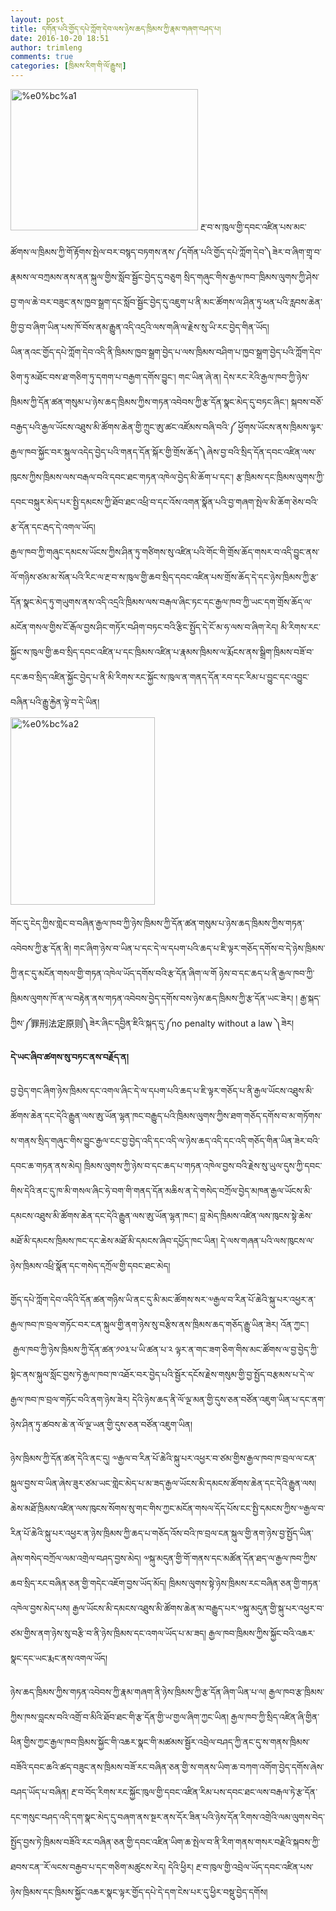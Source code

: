 ```yaml
---
layout: post
title: དགོན་པའི་གྱོད་དཔེ་ཀློག་དེབ་ལས་ཉེས་ཆད་ཁྲིམས་ཀྱི་རྣམ་གཞག་བཤད་པ།
date: 2016-10-20 18:51
author: trimleng
comments: true
categories: [ཁྲིམས་རིག་གི་ལོ་རྒྱུས།]
---
```

<div><img class="size-medium wp-image-594 alignleft" src="http://trimleng.cn/wp-content/uploads/2016/09/༡-300x226.jpg" alt="%e0%bc%a1" width="300" height="226" /> རྔ་བ་ས་ཁུལ་གྱི་དབང་འཛིན་པས་མང་ཚོགས་ལ་ཁྲིམས་ཀྱི་གོ་རྟོགས་སྤེལ་བར་བསྙད་བཏགས་ནས་༼དགོན་པའི་གྱོད་དཔེ་ཀློག་དེབ་༽ཟེར་བ་ཞིག་གྲྭ་བ་རྣམས་ལ་བཀྲམས་ནས་ནན་སྐུལ་གྱིས་སློབ་སྦྱོང་བྱེད་དུ་བཅུག སྲིད་གཞུང་གིས་རྒྱལ་ཁབ་་ཁྲིམས་ལུགས་ཀྱི་ཤེས་བྱ་གལ་ཆེ་བར་བཟུང་ནས་ཁྱབ་སྒྲག་དང་སློབ་སྦྱོང་བྱེད་དུ་འཇུག་པ་ནི་མང་ཚོགས་ལ་ཤིན་ཏུ་ཕན་པའི་རླབས་ཆེན་གྱི་བྱ་བ་ཞིག་ཡིན་པས་ཁོ་བོས་ནམ་རྒྱུན་འདི་འདྲའི་ལས་གཞི་ལ་རྗེས་སུ་ཡི་རང་བྱེད་གིན་ཡོད།</div>
<div></div>
<div>ཡིན་ནའང་གྱོད་དཔེ་ཀློག་དེབ་འདི་ནི་ཁྲིམས་ཁྱབ་སྒྲག་བྱེད་པ་ལས་ཁྲིམས་བཤིག་པ་ཁྱབ་སྒྲག་བྱེད་པའི་ཀློག་དེབ་ཅིག་ཏུ་མཐོང་བས་ཐ་གཅིག་ཏུ་དགག་པ་བརྒྱག་དགོས་བྱུང་། གང་ཡིན་ཞེ་ན། དེས་རང་རེའི་རྒྱལ་ཁབ་ཀྱི་ཉེས་ཁྲིམས་ཀྱི་དོན་ཚན་གསུམ་པ་ཉེས་ཆད་ཁྲིམས་ཀྱིས་གཏན་འབེབས་ཀྱི་རྩ་དོན་སྣང་མེད་དུ་བཏང་ཞིང་། སྐབས་བཅོ་བརྒྱད་པའི་རྒྱལ་ཡོངས་འཐུས་མི་ཚོགས་ཆེན་གྱི་ཀྲུང་ཨུ་ཚང་འཛོམས་བཞི་བའི་༼ ཕྱོགས་ཡོངས་ནས་ཁྲིམས་ལྟར་རྒྱལ་ཁབ་སྐྱོང་བར་སྐུལ་འདེད་བྱེད་པའི་གནད་དོན་སྐོར་གྱི་གྲོས་ཆོད་༽ཞེས་བྱ་བའི་སྲིད་དོན་དབང་འཛིན་ལས་ཁུངས་ཀྱིས་ཁྲིམས་ལས་བརྒལ་བའི་དབང་ཐང་གཏན་འཁེལ་བྱེད་མི་ཆོག་པ་དང་། རྩ་ཁྲིམས་དང་ཁྲིམས་ལུགས་ཀྱི་དབང་བསྐུར་མེད་པར་སྤྱི་དམངས་ཀྱི་ཐོབ་ཐང་འཕྲི་བ་དང་འོས་འགན་སྣོན་པའི་བྱ་གཞག་སྤེལ་མི་ཆོག་ཅེས་བའི་རྩ་དོན་དང་རྦད་དེ་འགལ་ཡོད།</div>
<!--more-->
<div></div>
<div><span style="font-weight: 400;">རྒྱལ་ཁབ་ཀྱི་གཞུང་དམངས་ཡོངས་ཀྱིས་ཤིན་ཏུ་གཙིགས་སུ་འཛིན་པའི་</span><span style="font-weight: 400;">གོང་གི</span><span style="font-weight: 400;">་གྲོས་ཆོད་གསར་བ་</span>འདི་བྱུང་ནས་ལོ་གཉིས་ཙམ་མ་སོན་པའི་རིང་ལ་རྔ་བ་ས་ཁུལ་གྱི་ཆབ་སྲིད་དབང་འཛིན་པས་གྲོས་ཆོད་དེ་དང་ཉེས་ཁྲིམས་ཀྱི་རྩ་དོན་སྣང་མེད་ཏུ་གཡུགས་ནས་འདི་འདྲའི་ཁྲིམས་ལས་བརྒལ་ཞིང་ཏང་དང་རྒྱལ་ཁབ་ཀྱི་ཡང་དག་གྲོས་ཆོད་ལ་མངོན་གསལ་གྱིས་ངོ་རྒོལ་བྱས་ཤིང་གཏོར་བཤིག་བཏང་བའི་རྩིང་སྤྱོད་དེ་ངོ་མ་ཧ་ལས་བ་ཞིག་རེད། མི་རིགས་རང་སྐྱོང་ས་ཁུལ་གྱི་ཆབ་སྲིད་དབང་འཛིན་པ་དང་ཁྲིམས་འཛིན་པ་རྣམས་ཁྲིམས་ལ་རྨོངས་ནས་སྒྲིག་ཁྲིམས་བཟོ་བ་དང་ཆབ་སྲིད་འཛིན་སྐྱོང་བྱེད་པ་ནི་མི་རིགས་རང་སྐྱོང་ས་ཁུལ་ན་གནད་དོན་རབ་དང་རིམ་པ་བྱུང་དང་འབྱུང་བཞིན་པའི་རྒྱུ་རྐྱེན་ལྟེ་བ་དེ་ཡིན།</div>
<div></div>
<div><img class="size-medium wp-image-595 alignright" src="http://trimleng.cn/wp-content/uploads/2016/09/༢-231x300.jpg" alt="%e0%bc%a2" width="231" height="300" /></div>
<div>

<span style="font-weight: 400;">གོང་དུ་ངེད་ཀྱིས་གླེང་བ་བཞིན་</span><span style="font-weight: 400;">རྒྱལ་ཁབ་ཀྱི་ཉེས་ཁྲིམས་ཀྱི་དོན་ཚན་གསུམ་པ་</span><span style="font-weight: 400;">ཉེས་ཆད་ཁྲིམས་ཀྱིས་གཏན་འབེབས་ཀྱི་རྩ་དོན་</span><span style="font-weight: 400;">ནི། </span><span style="font-weight: 400;">གང་ཞིག་ཉེས་བ་ཡིན་པ་དང་དེ་ལ་དཔག་པའི་ཆད་པ་ཇི་ལྟར་གཅོད་དགོས་བ་དེ་ཉེས་ཁྲིམས་ཀྱི་ནང་དུ་མངོན་གསལ་གྱི་གཏན་འཁེལ་ཡོད་དགོས་བའི་རྩ་དོན་ཞིག་ལ་གོ ཉེས་བ་དང་ཆད་པ་ནི་རྒྱལ་ཁབ་ཀྱི་ཁྲིམས་ལུགས་ཁོ་ན་ལ་བརྟེན་ནས་གཏན་འབེབས་བྱེད་དགོས་བས་ཉེས་ཆད་ཁྲིམས་ཀྱི་རྩ་དོན་ཡང་ཟེར། ། རྒྱ་སྐད་ཀྱིས་༼罪刑法定原则༽</span><span style="font-weight: 400;">ཟེར་ཞིང་དབྱིན་ཇིའི་སྐད་དུ་༼no penalty without a law ༽ཟེར། </span>

<strong>དེ་ཡང་ཞིབ་ཚགས་སུ་བཏང་ནས་བརྗོད་ན། </strong>

བྱ་བྱེད་གང་ཞིག་ཉེས་ཁྲིམས་དང་འགལ་ཞིང་དེ་ལ་དཔག་པའི་ཆད་པ་ཇི་ལྟར་གཅོད་པ་ནི་རྒྱལ་ཡོངས་འཐུས་མི་ཚོགས་ཆེན་དང་དེའི་རྒྱུན་ལས་ཨུ་ཡོན་ལྷན་ཁང་བརྒྱུད་པའི་ཁྲིམས་ལུགས་ཀྱིས་ཐག་གཅོད་དགོས་བ་མ་གཏོགས་ས་གནས་སྲིད་གཞུང་གིས་བྱུང་རྒྱལ་ངང་བྱ་བྱེད་འདི་དང་འདི་ལ་ཉེས་ཆད་འདི་དང་འདི་གཅོད་གིན་ཡིན་ཟེར་བའི་དབང་ཆ་གཏན་ནས་མེད། ཁྲིམས་ལུགས་ཀྱི་ཉེས་བ་དང་ཆད་པ་གཏན་འཁེལ་བྱས་བའི་རྗེས་སུ་ཡུལ་དུས་ཀྱི་དབང་གིས་དེའི་ནང་དུ་ཁ་མི་གསལ་ཞིང་ཧེ་བག་གི་གནད་དོན་མཆིས་ན་དེ་གསེད་བཀྲོལ་བྱེད་མཁན་རྒྱལ་ཡོངས་མི་དམངས་འཐུས་མི་ཚོགས་ཆེན་དང་དེའི་རྒྱུན་ལས་ཨུ་ཡོན་ལྷན་ཁང་། བླ་མེད་ཁྲིམས་འཛིན་ལས་ཁུངས་སྟེ་ཆེས་མཐོ་མི་དམངས་ཁྲིམས་ཁང་དང་ཆེས་མཐོ་མི་དམངས་ཞིབ་དཔྱོད་ཁང་ཡིན། དེ་ལས་གཞན་པའི་ལས་ཁུངས་ལ་ཉེས་ཁྲིམས་འཕྲི་སྣོན་དང་གསེད་དཀྲོལ་གྱི་དབང་ཐང་མེད།

</div>
<div>

<span style="font-weight: 400;">གྱོད་དཔེ་ཀློག་དེབ་འདིའི་དོན་ཚན་གཉིས་ཡི་ནང་དུ་མི་མང་ཚོགས་སར་༧རྒྱལ་བ་རིན་པོ་ཆེའི་སྐུ་པར་འཕྱར་ན་རྒྱལ་ཁབ་ཁ་བྲལ་གཏོང་བར་ངན་སྐུལ་གྱི་ནག་ཉེས་སུ་བརྩིས་ནས་ཁྲིམས་ཆད་གཅོད་རྒྱུ་ཡིན་ཟེར། </span><span style="font-weight: 400;">འོན་ཀྱང་།  </span><span style="font-weight: 400;">རྒྱལ་ཁབ་ཀྱི་ཉེས་ཁྲིམས་ཀྱི་དོན་ཚན་༡༠༣་པ་ཡི་ཚན་པ་༢ ལྟར་ན་གང་ཟག་ཅིག་གིས་མང་ཚོགས་ལ་བྱ་བྱེད་ཀྱི་སྟེང་ནས་སྐུལ་སློང་བྱས་ཏེ་རྒྱལ་ཁབ་ཁ་འཐོར་བར་བྱེད་པའི་སྦྱོར་དངོས་རྗེས་གསུམ་གྱི་བྱ་སྤྱོད་བརྩམས་པ་དེ་ལ་རྒྱལ་ཁབ་ཁ་བྲལ་གཏོང་བའི་ནག་ཉེས་ཟེར། དེའི་ཉེས་ཆད་ནི་ལོ་ལྔ་མན་གྱི་དུས་ཅན་བཙོན་འཇུག་ཡིན་པ་དང་ནག་ཉེས་ཤིན་ཏུ་ཚབས་ཆེ་ན་ལོ་ལྔ་ཡན་གྱི་དུས་ཅན་བཙོན་འཇུག་ཡིན།</span>

<span style="font-weight: 400;">ཉེས་ཁྲིམས་ཀྱི་དོན་ཚན་དེའི་ནང་དུ། ༧རྒྱལ་བ་རིན་པོ་ཆེའི་སྐུ་པར་འཕྱར་བ་ཙམ་གྱིས་རྒྱལ་ཁབ་ཁ་བྲལ་ལ་ངན་སྐུལ་བྱས་བ་ཡིན་ཞེས་ཟུར་ཙམ་ཡང་གླེང་མེད་པ་མ་ཟད་རྒྱལ་ཡོངས་མི་དམངས་ཚོགས་ཆེན་དང་དེའི་རྒྱུན་ལས། ཆེས་མཐོ་ཁྲིམས་འཛིན་ལས་ཁུངས་སོགས་སུ་གང་གིས་ཀྱང་མངོན་གསལ་དོད་པོས་ངང་སྤྱི་དམངས་ཀྱིས་༧རྒྱལ་བ་རིན་པོ་ཆེའི་སྐུ་པར་འཕྱར་ན་ཉེས་ཁྲིམས་ཀྱི་ཆད་པ་གཅོད་འོས་བའི་ཁ་བྲལ་ངན་སྐུལ་གྱི་ནག་ཉེས་བྱ་སྤྱོད་ཡིན་ཞེས་གསེད་བཀྲོལ་ལམ་འགྲེལ་བཤད་བྱས་མེད། ༧སྐུ་མདུན་གྱི་གོ་གནས་དང་མཚོན་དོན་ཐད་ལ་རྒྱལ་ཁབ་ཀྱིས་ཆབ་སྲིད་རང་བཞིན་ཅན་གྱི་གདེང་འཇོག་བྱས་ཡོད་མོད། ཁྲིམས་ལུགས་སྟེ་ཉེས་ཁྲིམས་རང་བཞིན་ཅན་གྱི་གཏན་འཁེལ་བྱས་མེད་པས། རྒྱལ་ཡོངས་མི་དམངས་འཐུས་མི་ཚོགས་ཆེན་མ་བརྒྱུད་པར་༧སྐུ་མདུན་གྱི་སྐུ་པར་འཕྱར་བ་ཙམ་གྱིས་ནག་ཉེས་སུ་བརྩི་བ་ནི་ཉེས་ཁྲིམས་དང་འགལ་ཡོད་པ་མ་ཟད། རྒྱལ་ཁབ་ཁྲིམས་ཀྱིས་སྐྱོང་བའི་འཆར་སྣང་དང་ཡང་རྨང་ནས་འགལ་ཡོད།  </span>

<span style="font-weight: 400;">ཉེས་ཆད་ཁྲིམས་ཀྱིས་གཏན་འབེབས་ཀྱི་རྣམ་གཞག་ནི་ཉེས་ཁྲིམས་ཀྱི་རྩ་དོན་ཞིག་ཡིན་པ་ལ། རྒྱལ་ཁབ་རྩ་ཁྲིམས་ཀྱིས་ཁས་བླངས་བའི་འགྲོ་བ་མིའི་ཐོབ་ཐང་གི་རྩ་དོན་གྱི་ཡ་གྱལ་ཞིག་ཀྱང་ཡིན། རྒྱལ་ཁབ་ཀྱི་སྲིད་འཛིན་ཞི་གྱིན་ཕིན་གྱིས་ཀྱང་རྒྱལ་ཁབ་ཁྲིམས་སྐྱོང་གི་འཆར་སྣང་གི་མཚམས་སྦྱོར་འབྲེལ་བཤད་ཀྱི་ནང་དུ་ས་གནས་ཁྲིམས་བཟོའི་དབང་ཆའི་ཚད་བཟུང་ནས་ཁྲིམས་བཟོ་རང་བཞིན་ཅན་གྱི་ས་གནས་ཡིག་ཆ་བཀག་འགོག་བྱེད་དགོས་ཞེས་བཤད་ཡོད་པ་བཞིན། རྔ་བ་བོད་རིགས་རང་སྐྱོང་ཁུལ་གྱི་དབང་འཛིན་རིམ་པས་དབང་ཐང་ལས་བརྒལ་ཏེ་རྩ་དོན་དང་གསུང་བཤད་འདི་དག་སྣང་མེད་དུ་བཞག་ནས་སྔར་ནས་དོར་ཟིན་པའི་ཉེས་དོན་རིགས་འགྲེའི་ལམ་ལུགས་བེད་སྤྱོད་བྱས་ཏེ་ཁྲིམས་བཟོའི་རང་བཞིན་ཅན་གྱི་དབང་འཛིན་ཡིག་ཆ་སྤེལ་བ་ནི་རིག་གནས་གསར་བརྗེའི་སྐབས་ཀྱི་ཐབས་ངན་་རོ་ལངས་བརྒྱབ་པ་དང་གཅིག་མཚུངས་རེད། དེའི་ཕྱིར། རྔ་བ་ཁུལ་གྱི་འབྲེལ་ཡོད་དབང་འཛིན་པས་ཉེས་ཁྲིམས་དང་ཁྲིམས་སྐྱོང་འཆར་སྣང་ལྟར་གྱོད་དཔེ་དེ་དག་ངེས་པར་དུ་ཕྱིར་བསྡུ་བྱེད་དགོས།</span>

</div>

